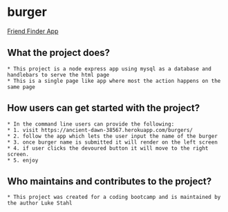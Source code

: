 # burger

[Friend Finder App](https://ancient-dawn-38567.herokuapp.com/burgers/)

## What the project does?
    * This project is a node express app using mysql as a database and handlebars to serve the html page
    * This is a single page like app where most the action happens on the same page  

## How users can get started with the project?
    * In the command line users can provide the following:
    * 1. visit https://ancient-dawn-38567.herokuapp.com/burgers/
    * 2. follow the app which lets the user input the name of the burger
    * 3. once burger name is submitted it will render on the left screen
    * 4. if user clicks the devoured button it will move to the right screen. 
    * 5. enjoy

## Who maintains and contributes to the project?
    * This project was created for a coding bootcamp and is maintained by the author Luke Stahl
